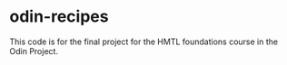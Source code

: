 # odin-recipes

This code is for the final project for the HMTL foundations course in the Odin Project.
